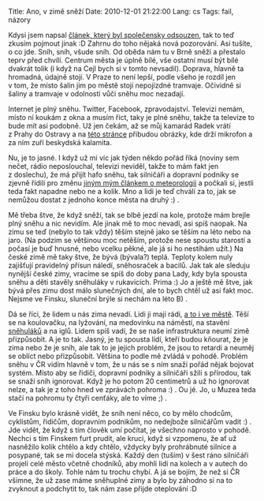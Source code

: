 Title: Ano, v zimě sněží
Date: 2010-12-01 21:22:00
Lang: cs
Tags: fail, názory

Kdysi jsem napsal [článek, který byl společensky odsouzen]({filename}2009-02-19_ceske-pojeti-zimy-je-jen-mentalni-retardace-moderni-doby.md), tak to teď zkusím pojmout jinak :D Zahrnu do toho nějaká nová pozorování. Asi tušíte, o co jde. Sníh, sníh, všude sníh. Od oběda nám tu v Brně sněží a přestalo teprv před chvílí. Centrum města je úplně bílé, vše ostatní musí být bílé dvakrát tolik (i když na Cejl bych si v tomto nevsadil). Doprava, hlavně ta hromadná, údajně stojí. V Praze to není lepší, podle všeho je rozdíl jen v tom, že místo šalin jim po městě stojí nepojízdné tramvaje. Očividně si šaliny a tramvaje v odolnosti vůči sněhu moc nezadají.

Internet je plný sněhu. Twitter, Facebook, zpravodajství. Televizi nemám, místo ní koukám z okna a musím říct, taky je plné sněhu, takže ta televize to bude mít asi podobně. Už jen čekám, až se můj kamarád Radek vrátí z Prahy do Ostravy a na [této stránce](http://www.google.com/images?client=ubuntu&channel=fs&q=radek+wiglasz&oe=utf-8&um=1&ie=UTF-8&source=og&sa=N&hl=cs&tab=wi&biw=1600&bih=710) přibudou obrázky, kde drží mikrofon a za ním zuří beskydská kalamita.

Nu, je to jasné. I když už mi víc jak týden někdo pořád říká (noviny sem nečet, rádio neposlouchal, televizi neviděl, takže to mám fakt jen z doslechu), že má přijít hafo sněhu, tak silničáři a dopravní podniky se zjevně řídili pro změnu [jiným mým článkem o meteorologii]({filename}2008-03-02_ztracejte-cas-meteorologii.md) a počkali si, jestli teda fakt napadne nebo ne a kolik. Mno a lidi je teď chválí za to, jak se nemůžou dostat z jednoho konce města na druhý :) .

Mě třeba štve, že když sněží, tak se blbě jezdí na kole, protože mám brejle plný sněhu a nic nevidím. Ale jinak mě to moc nevadí, asi spíš naopak. Na zimu se teď (nebylo to tak vždy) těším stejně jako se těším na léto nebo na jaro. (Na podzim se většinou moc netěším, protože nese spoustu starostí a počasí je buď hnusné, nebo vcelku pěkné, ale já si ho nestíhám užít.) Na české zimě mě taky štve, že bývá (bývala?) teplá. Teploty kolem nuly zajišťují pravidelný přísun náledí, sněhosraček a bacilů. Jak tak ale sleduju nynější české zimy, vracíme se spíš do doby pana Lady, kdy byla spousta sněhu a děti stavěly sněhuláky v rukavicích. Prima :) Jo a ještě mě štve, jak bývá přes zimu dost málo slunečných dní, ale to bych chtěl už asi fakt moc. Nejsme ve Finsku, sluneční brýle si nechám na léto B) .

Dá se říci, že lidem u nás zima nevadí. Lidi ji mají rádi, [a to i ve městě](http://picasaweb.google.com/jan.javorek/ZimaVBrne). Těší se na koulovačku, na lyžování, na medovinku na náměstí, na stavění [sněhuláků](http://www.facebook.com/photo.php?pid=3080483&id=721972706) a na iglů. Lidem spíš vadí, že se naše infrastruktura neumí zimě přizpůsobit. A je to tak. Jasný, je tu spousta lidí, kteří budou kňourat, že je zima nebo že je sníh, ale tak to je jejich problém, že jsou to retardi a neuměj se oblíct nebo přizpůsobit. Většina to podle mě zvládá v pohodě. Problém sněhu v ČR vidím hlavně v tom, že u nás se s ním snaží pořád nějak bojovat systém. Místo aby se řidiči, dopravní podniky a silničáři sžili s přírodou, tak se snaží sníh ignorovat. Když je ho potom 20 centimetrů a už ho ignorovat nelze, a tak je z toho hned ve zprávách pohroma :) . Ou jé. Jo, u Muzea teda stačí na pohromu ty čtyři cenťáky, ale to víme ;) .

Ve Finsku bylo krásně vidět, že sníh není něco, co by mělo chodcům, cyklistům, řidičům, dopravním podnikům, no nedejbože silničářům vadit :) . Jde vidět, že když s tím člověk umí počítat, je všechno naprosto v pohodě. Nechci s tím Finskem furt prudit, ale kruci, když si vzpomenu, že ať už nasněžilo kolik chtělo a kdy chtělo, vždycky byly prohrábnuté silnice a posypané, tak se mi docela stýská. Každý den (tuším) v šest ráno silničáři projeli celé město včetně chodníků, aby mohli lidi na kolech a v autech do práce a do školy. Tohle nám tu trochu chybí. A já se bojím, že než si ČR všimne, že už zase máme sněhuplné zimy a bylo by záhodno si na to zvyknout a podchytit to, tak nám zase přijde oteplování :D
